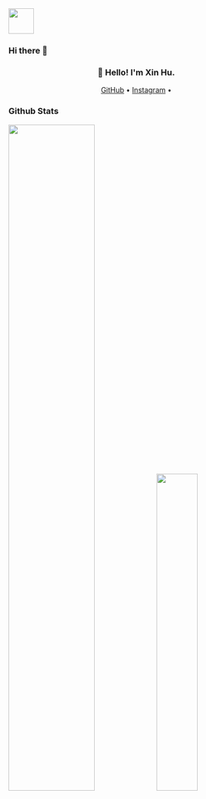 <img src="https://github.com/hoosin/hoosin/raw/master/balloon.gif" width="50">

### Hi there 👋

<h3 align="center">👋 Hello! I'm Xin Hu.</h3>

<p align="center">
  <a href="https://github.com/hoosin">GitHub</a> •
  <a href="https://www.instagram.com/ihoosin/">Instagram</a> •
</p>

### Github Stats

<a href="https://github.com/hoosin"><img src="https://github-readme-stats.vercel.app/api?username=hoosin&show_icons=true&layout=compact&count_private=true&hide_title=true&theme=default" style="width: 58%; max-width: 58%; min-width: 58%;"><img src="https://github-readme-stats.vercel.app/api/top-langs/?username=hoosin&layout=compact&count_private=true&theme=default" style="width: 40%; max-width: 40%; min-width: 40%;"></a>

